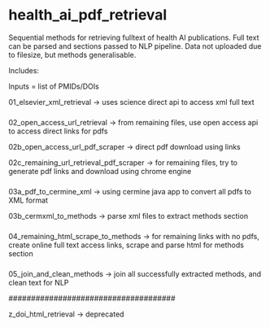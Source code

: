 # health_ai_pdf_retrieval
Sequential methods for retrieving fulltext of health AI publications.
Full text can be parsed and sections passed to NLP pipeline.
Data not uploaded due to filesize, but methods generalisable.


Includes:

Inputs = list of PMIDs/DOIs

01_elsevier_xml_retrieval -> uses science direct api to access xml full text

###

02_open_access_url_retrieval -> from remaining files, use open access api to access direct links for pdfs

02b_open_access_url_pdf_scraper -> direct pdf download using links

02c_remaining_url_retrieval_pdf_scraper -> for remaining files, try to generate pdf links and download using chrome engine

###

03a_pdf_to_cermine_xml -> using cermine java app to convert all pdfs to XML format

03b_cermxml_to_methods -> parse xml files to extract methods section

###

04_remaining_html_scrape_to_methods -> for remaining links with no pdfs, create online full text access links, scrape and parse html for methods section

###

05_join_and_clean_methods -> join all successfully extracted methods, and clean text for NLP


#####################################

z_doi_html_retrieval -> deprecated
